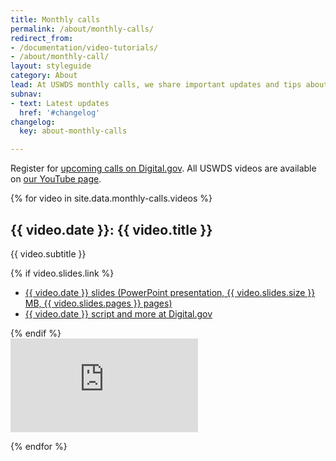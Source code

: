 ```yaml
---
title: Monthly calls
permalink: /about/monthly-calls/
redirect_from:
- /documentation/video-tutorials/
- /about/monthly-call/
layout: styleguide
category: About
lead: At USWDS monthly calls, we share important updates and tips about how to use the design system.
subnav:
- text: Latest updates
  href: '#changelog'
changelog:
  key: about-monthly-calls

---
```


Register for [upcoming calls on Digital.gov](https://digital.gov/events/). All USWDS videos are available on [our YouTube page](https://www.youtube.com/playlist?list=PLd9b-GuOJ3nGqDYCNsCMHCQ9MdD5jfB01).

{% for video in site.data.monthly-calls.videos %}

## {{ video.date }}: {{ video.title }}

{{ video.subtitle }}

{% if video.slides.link %}
<ul class="usa-list">
  <li><a href="{{ video.slides.link}}">{{ video.date }} slides (PowerPoint presentation, {{ video.slides.size }} MB, {{ video.slides.pages }} pages)</a></li>
  <li><a href="{{ video.event_link}}">{{ video.date }} script and more at Digital.gov</a></li>
</ul>
{% endif %}

<div class="usa-embed-container margin-top-4">
  <iframe src="https://www.youtube.com/embed/{{ video.id }}" title="{{ video.title }}" frameborder="0" allowfullscreen></iframe>
</div>

{% endfor %}